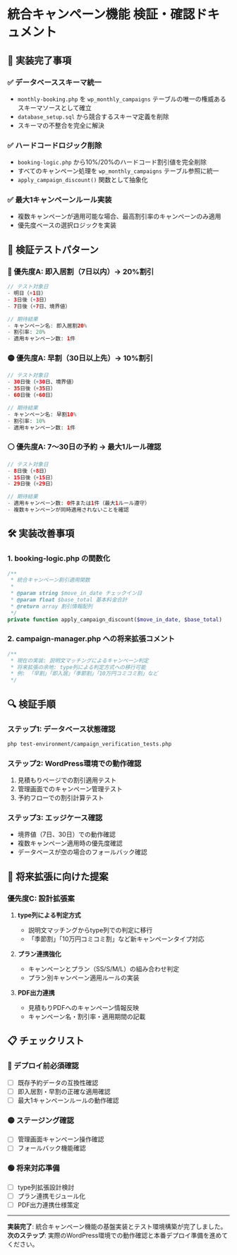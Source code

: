 # 統合キャンペーン機能 検証・確認ドキュメント

## 🎯 実装完了事項

### ✅ データベーススキーマ統一
- `monthly-booking.php` を `wp_monthly_campaigns` テーブルの唯一の権威あるスキーマソースとして確立
- `database_setup.sql` から競合するスキーマ定義を削除
- スキーマの不整合を完全に解決

### ✅ ハードコードロジック削除
- `booking-logic.php` から10%/20%のハードコード割引値を完全削除
- すべてのキャンペーン処理を `wp_monthly_campaigns` テーブル参照に統一
- `apply_campaign_discount()` 関数として抽象化

### ✅ 最大1キャンペーンルール実装
- 複数キャンペーンが適用可能な場合、最高割引率のキャンペーンのみ適用
- 優先度ベースの選択ロジックを実装

## 🧪 検証テストパターン

### 🔴 優先度A: 即入居割（7日以内）→ 20%割引
```php
// テスト対象日
- 明日（+1日）
- 3日後（+3日）  
- 7日後（+7日、境界値）

// 期待結果
- キャンペーン名: 即入居割20%
- 割引率: 20%
- 適用キャンペーン数: 1件
```

### 🟡 優先度A: 早割（30日以上先）→ 10%割引
```php
// テスト対象日
- 30日後（+30日、境界値）
- 35日後（+35日）
- 60日後（+60日）

// 期待結果
- キャンペーン名: 早割10%
- 割引率: 10%
- 適用キャンペーン数: 1件
```

### ⚪ 優先度A: 7～30日の予約 → 最大1ルール確認
```php
// テスト対象日
- 8日後（+8日）
- 15日後（+15日）
- 29日後（+29日）

// 期待結果
- 適用キャンペーン数: 0件または1件（最大1ルール遵守）
- 複数キャンペーンが同時適用されないことを確認
```

## 🛠️ 実装改善事項

### 1. booking-logic.php の関数化
```php
/**
 * 統合キャンペーン割引適用関数
 * 
 * @param string $move_in_date チェックイン日
 * @param float $base_total 基本料金合計
 * @return array 割引情報配列
 */
private function apply_campaign_discount($move_in_date, $base_total)
```

### 2. campaign-manager.php への将来拡張コメント
```php
/**
 * 現在の実装: 説明文マッチングによるキャンペーン判定
 * 将来拡張の余地: type列による判定方式への移行可能
 * 例: 「早割」「即入居」「季節割」「10万円コミコミ割」など
 */
```

## 🔍 検証手順

### ステップ1: データベース状態確認
```bash
php test-environment/campaign_verification_tests.php
```

### ステップ2: WordPress環境での動作確認
1. 見積もりページでの割引適用テスト
2. 管理画面でのキャンペーン管理テスト
3. 予約フローでの割引計算テスト

### ステップ3: エッジケース確認
- 境界値（7日、30日）での動作確認
- 複数キャンペーン適用時の優先度確認
- データベースが空の場合のフォールバック確認

## 🎯 将来拡張に向けた提案

### 優先度C: 設計拡張案
1. **type列による判定方式**
   - 説明文マッチングからtype列での判定に移行
   - 「季節割」「10万円コミコミ割」など新キャンペーンタイプ対応

2. **プラン連携強化**
   - キャンペーンとプラン（SS/S/M/L）の組み合わせ判定
   - プラン別キャンペーン適用ルールの実装

3. **PDF出力連携**
   - 見積もりPDFへのキャンペーン情報反映
   - キャンペーン名・割引率・適用期間の記載

## 📋 チェックリスト

### 🔴 デプロイ前必須確認
- [ ] 既存予約データの互換性確認
- [ ] 即入居割・早割の正確な適用確認
- [ ] 最大1キャンペーンルールの動作確認

### 🟡 ステージング確認
- [ ] 管理画面キャンペーン操作確認
- [ ] フォールバック機能確認

### 🟢 将来対応準備
- [ ] type列拡張設計検討
- [ ] プラン連携モジュール化
- [ ] PDF出力連携仕様策定

---

**実装完了**: 統合キャンペーン機能の基盤実装とテスト環境構築が完了しました。
**次のステップ**: 実際のWordPress環境での動作確認と本番デプロイ準備を進めてください。

